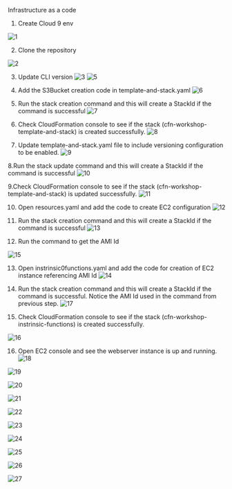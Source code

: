 Infrastructure as a code

1. Create Cloud 9 env
   
![1](https://github.com/prashantlangade306/12weeksawschallenge/assets/57378421/01478188-e68d-4c98-ad65-d63c60f30851)

2. Clone the repository
   
![2](https://github.com/prashantlangade306/12weeksawschallenge/assets/57378421/a7de095a-bf4c-4fd3-9fda-d2d05a802473)

3. Update CLI version
![3](https://github.com/prashantlangade306/12weeksawschallenge/assets/57378421/13ee6fe7-766f-42c7-b968-a0865cb1ae00)
![5](https://github.com/prashantlangade306/12weeksawschallenge/assets/57378421/f0e694c6-9977-4b7f-bc6e-0d96afa961fd)

5. Add the S3Bucket creation code in template-and-stack.yaml
![6](https://github.com/prashantlangade306/12weeksawschallenge/assets/57378421/7ddf6419-19d7-47cd-a068-054bdb72c157)

5. Run the stack creation command and this will create a StackId if the command is successful
![7](https://github.com/prashantlangade306/12weeksawschallenge/assets/57378421/8b7a782c-2c7e-4fae-bd10-6bd0298dcd83)

6. Check CloudFormation console to see if the stack (cfn-workshop-template-and-stack) is created successfully.
![8](https://github.com/prashantlangade306/12weeksawschallenge/assets/57378421/22e5f839-dc6e-4d9f-b221-93f4b07b2a22)

7. Update template-and-stack.yaml file to include versioning configuration to be enabled. 
![9](https://github.com/prashantlangade306/12weeksawschallenge/assets/57378421/35242f38-b268-4105-959e-e34f472e7fde)

8.Run the stack update command and this will create a StackId if the command is successful
![10](https://github.com/prashantlangade306/12weeksawschallenge/assets/57378421/bae9a586-3ccd-419d-80ed-84da5ca4a94c)

9.Check CloudFormation console to see if the stack (cfn-workshop-template-and-stack) is updated successfully.
![11](https://github.com/prashantlangade306/12weeksawschallenge/assets/57378421/9d65d761-4932-4e82-9bbf-d792f63861a7)

10. Open resources.yaml and add the code to create EC2 configuration 
![12](https://github.com/prashantlangade306/12weeksawschallenge/assets/57378421/90a31807-007b-46ac-b19d-26cb517f0f28)

11. Run the stack creation command and this will create a StackId if the command is successful
![13](https://github.com/prashantlangade306/12weeksawschallenge/assets/57378421/fc62f42a-960c-4492-bd10-29a11de1cca0)

12. Run the command to get the AMI Id
    
![15](https://github.com/prashantlangade306/12weeksawschallenge/assets/57378421/2ef148d5-8b11-4463-8d1f-1280e0d5802e)

13. Open instrinsic0functions.yaml and add the code for creation of EC2 instance referencing AMI Id
![14](https://github.com/prashantlangade306/12weeksawschallenge/assets/57378421/9ba57207-bec6-4988-b9f8-f8060d7b9d6b)

14. Run the stack creation command and this will create a StackId if the command is successful. Notice the AMI Id used in the command from previous step.
![17](https://github.com/prashantlangade306/12weeksawschallenge/assets/57378421/f18dd0b9-2c97-4112-b5e4-1035100baaf0)


15. Check CloudFormation console to see if the stack (cfn-workshop-instrinsic-functions) is created successfully.

![16](https://github.com/prashantlangade306/12weeksawschallenge/assets/57378421/ec50c3f0-e9b2-47f7-bc08-190810898c51)

16. Open EC2 console and see the webserver instance is up and running.
![18](https://github.com/prashantlangade306/12weeksawschallenge/assets/57378421/1b336bc5-1975-48b4-83c6-c83153bae043)

![19](https://github.com/prashantlangade306/12weeksawschallenge/assets/57378421/6c1da435-628f-46ea-a2b2-2405b1b7a8af)

![20](https://github.com/prashantlangade306/12weeksawschallenge/assets/57378421/32f3fdae-30a4-4b2e-b59b-c97c26a1c6d4)

![21](https://github.com/prashantlangade306/12weeksawschallenge/assets/57378421/c216dc95-a806-4eb6-8f80-9389f37c812b)

![22](https://github.com/prashantlangade306/12weeksawschallenge/assets/57378421/6f9d7d6a-e301-4688-a9b0-6155a7d4a08b)

![23](https://github.com/prashantlangade306/12weeksawschallenge/assets/57378421/04c8fd76-794b-49fb-8d4d-e7b262b87a63)

![24](https://github.com/prashantlangade306/12weeksawschallenge/assets/57378421/88237238-8def-4a80-98be-84cae040e4ce)

![25](https://github.com/prashantlangade306/12weeksawschallenge/assets/57378421/ecd15294-5eaf-44c3-a814-335cb053b168)

![26](https://github.com/prashantlangade306/12weeksawschallenge/assets/57378421/3e0cfe21-dc38-4087-9a6a-c802c190a549)

![27](https://github.com/prashantlangade306/12weeksawschallenge/assets/57378421/8f2be8d3-428e-47ec-8655-1186ea15841c)





